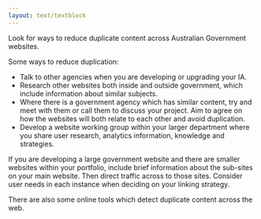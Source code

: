 ```yaml
---
layout: text/textblock
---
```


Look for ways to reduce duplicate content across Australian Government websites.

Some ways to reduce duplication:
- Talk to other agencies when you are developing or upgrading your IA.
- Research other websites both inside and outside government, which include information about similar subjects.
- Where there is a government agency which has similar content, try and meet with them or call them to discuss your project.  Aim to agree on how the websites will both relate to each other and avoid duplication.
- Develop a website working group within your larger department where you share user research, analytics information, knowledge and strategies.

If you are developing a large government website and there are smaller websites within your portfolio, include brief information about the sub-sites on your main website.  Then direct traffic across to those sites. Consider user needs in each instance when deciding on your linking strategy.

There are also some online tools which detect duplicate content across the web.  




